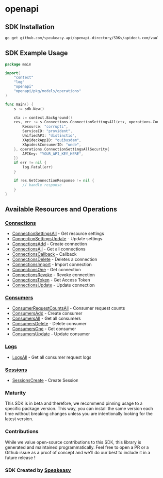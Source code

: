 # openapi

<!-- Start SDK Installation -->
## SDK Installation

```bash
go get github.com/speakeasy-api/openapi-directory/SDKs/apideck.com/vault/9.3.1/go
```
<!-- End SDK Installation -->

## SDK Example Usage
<!-- Start SDK Example Usage -->
```go
package main

import(
	"context"
	"log"
	"openapi"
	"openapi/pkg/models/operations"
)

func main() {
    s := sdk.New()

    ctx := context.Background()
    res, err := s.Connections.ConnectionSettingsAll(ctx, operations.ConnectionSettingsAllRequest{
        Resource: "corrupti",
        ServiceID: "provident",
        UnifiedAPI: "distinctio",
        XApideckAppID: "quibusdam",
        XApideckConsumerID: "unde",
    }, operations.ConnectionSettingsAllSecurity{
        APIKey: "YOUR_API_KEY_HERE",
    })
    if err != nil {
        log.Fatal(err)
    }

    if res.GetConnectionResponse != nil {
        // handle response
    }
}
```
<!-- End SDK Example Usage -->

<!-- Start SDK Available Operations -->
## Available Resources and Operations


### [Connections](docs/connections/README.md)

* [ConnectionSettingsAll](docs/connections/README.md#connectionsettingsall) - Get resource settings
* [ConnectionSettingsUpdate](docs/connections/README.md#connectionsettingsupdate) - Update settings
* [ConnectionsAdd](docs/connections/README.md#connectionsadd) - Create connection
* [ConnectionsAll](docs/connections/README.md#connectionsall) - Get all connections
* [ConnectionsCallback](docs/connections/README.md#connectionscallback) - Callback
* [ConnectionsDelete](docs/connections/README.md#connectionsdelete) - Deletes a connection
* [ConnectionsImport](docs/connections/README.md#connectionsimport) - Import connection
* [ConnectionsOne](docs/connections/README.md#connectionsone) - Get connection
* [ConnectionsRevoke](docs/connections/README.md#connectionsrevoke) - Revoke connection
* [ConnectionsToken](docs/connections/README.md#connectionstoken) - Get Access Token
* [ConnectionsUpdate](docs/connections/README.md#connectionsupdate) - Update connection

### [Consumers](docs/consumers/README.md)

* [ConsumerRequestCountsAll](docs/consumers/README.md#consumerrequestcountsall) - Consumer request counts
* [ConsumersAdd](docs/consumers/README.md#consumersadd) - Create consumer
* [ConsumersAll](docs/consumers/README.md#consumersall) - Get all consumers
* [ConsumersDelete](docs/consumers/README.md#consumersdelete) - Delete consumer
* [ConsumersOne](docs/consumers/README.md#consumersone) - Get consumer
* [ConsumersUpdate](docs/consumers/README.md#consumersupdate) - Update consumer

### [Logs](docs/logs/README.md)

* [LogsAll](docs/logs/README.md#logsall) - Get all consumer request logs

### [Sessions](docs/sessions/README.md)

* [SessionsCreate](docs/sessions/README.md#sessionscreate) - Create Session
<!-- End SDK Available Operations -->

### Maturity

This SDK is in beta and therefore, we recommend pinning usage to a specific package version.
This way, you can install the same version each time without breaking changes unless you are intentionally
looking for the latest version.

### Contributions

While we value open-source contributions to this SDK, this library is generated and maintained programmatically.
Feel free to open a PR or a Github issue as a proof of concept and we'll do our best to include it in a future release !

### SDK Created by [Speakeasy](https://docs.speakeasyapi.dev/docs/using-speakeasy/client-sdks)
